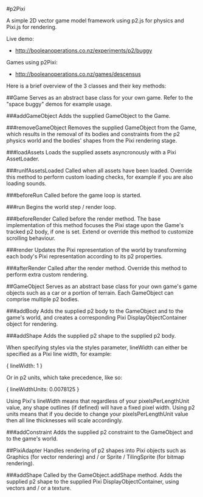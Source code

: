 #p2Pixi

A simple 2D vector game model framework using p2.js for physics and Pixi.js for rendering.

Live demo:

- http://booleanoperations.co.nz/experiments/p2/buggy

Games using p2Pixi:

- http://booleanoperations.co.nz/games/descensus


Here is a brief overview of the 3 classes and their key methods:

##Game
Serves as an abstract base class for your own game. Refer to the "space buggy" demos for example usage.

###addGameObject
Adds the supplied GameObject to the Game.

###removeGameObject
Removes the supplied GameObject from the Game, which results in the removal of its bodies and constraints from the p2 physics world and the bodies' shapes from the Pixi rendering stage.

###loadAssets
Loads the supplied assets asyncronously with a Pixi AssetLoader.

###runIfAssetsLoaded
Called when all assets have been loaded. Override this method to perform custom loading checks, for example if you are also loading sounds.

###beforeRun
Called before the game loop is started.

###run
Begins the world step / render loop.

###beforeRender
Called before the render method. The base implementation of this method focuses the Pixi stage upon the Game's tracked p2 body, if one is set. Extend or override this method to customize scrolling behaviour.

###render
Updates the Pixi representation of the world by transforming each body's Pixi representation according to its p2 properties.

###afterRender
Called after the render method. Override this method to perform extra custom rendering.


##GameObject
Serves as an abstract base class for your own game's game objects such as a car or a portion of terrain. Each GameObject can comprise multiple p2 bodies.

###addBody
Adds the supplied p2 body to the GameObject and to the game's world, and creates a corresponding Pixi DisplayObjectContainer object for rendering.

###addShape
Adds the supplied p2 shape to the supplied p2 body.

When specifying styles via the styles parameter, lineWidth can either be specified as a Pixi line width, for example:

{ 
    lineWidth: 1
}

Or in p2 units, which take precedence, like so:

{ 
    lineWidthUnits: 0.0078125
}

Using Pixi's lineWidth means that regardless of your pixelsPerLengthUnit value, any shape outlines (if defined) will have a fixed pixel width.
Using p2 units means that if you decide to change your pixelsPerLengthUnit value then all line thicknesses will scale accordingly.

###addConstraint
Adds the supplied p2 constraint to the GameObject and to the game's world.


##PixiAdapter
Handles rendering of p2 shapes into Pixi objects such as Graphics (for vector rendering) and / or Sprite / TilingSprite (for bitmap rendering).


###addShape
Called by the GameObject.addShape method. Adds the supplied p2 shape to the supplied Pixi DisplayObjectContainer, using vectors and / or a texture.
